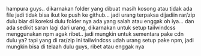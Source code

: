 hampura guys.. dikarnakan folder yang dibuat masih kosong atau tidak ada file jadi tidak bisa ikut ke push ke github...
jadi urang terpaksa dijadiin rar/zip dulu biar di koreksi dulu folder nya ada yang salah atau enggak
oh iya... dan ada sedikit saran lagi dari urang, dikarnakan untuk setup tailwindcss menggunakan npm agak ribet.. jadi mungkin untuk sementara pake cdn dulu ya?
tapi yang di rar/zip ini tailwindcss udah urang setup pake npm, jadi mungkin bisa di telaah dulu guys, ribet atau enggak nya


